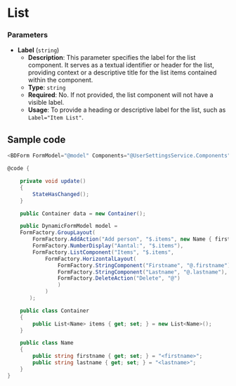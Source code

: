 ﻿# List

### Parameters

- **Label** (`string`)
  - **Description**: This parameter specifies the label for the list component. It serves as a textual identifier or header for the list, providing context or a descriptive title for the list items contained within the component.
  - **Type**: `string`
  - **Required**: No. If not provided, the list component will not have a visible label.
  - **Usage**: To provide a heading or descriptive label for the list, such as `Label="Item List"`.


## Sample code

````csharp
<BDForm FormModel="@model" Components="@UserSettingsService.Components" Value="@data" ValueChanged="@update"></BDForm>

@code {

    private void update()
    {
        StateHasChanged();
    }

    public Container data = new Container();

    public DynamicFormModel model =
    FormFactory.GroupLayout(
        FormFactory.AddAction("Add person", "$.items", new Name { firstname = "<firstname>", lastname = "<lastname>" }),
        FormFactory.NumberDisplay("Aantal:", "$.items"),
        FormFactory.ListComponent("Items", "$.items",
            FormFactory.HorizontalLayout(
                FormFactory.StringComponent("Firstname", "@.firstname"),
                FormFactory.StringComponent("Lastname", "@.lastname"),
                FormFactory.DeleteAction("Delete", "@")
                )
            )
       );

    public class Container
    {
        public List<Name> items { get; set; } = new List<Name>();
    }

    public class Name
    {
        public string firstname { get; set; } = "<firstname>";
        public string lastname { get; set; } = "<lastname>";
    }
}
````
